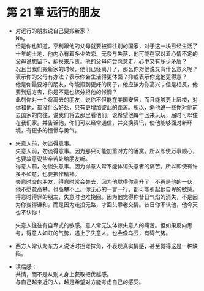 # 第 21 章 远行的朋友

- 对远行的朋友说自己要搬新家？  
  No。  
  但是你也知道，亨利跟他的父母就要被调往别的国家，对于这一块已经生活了十年的土地，他内心有着多少依恋、无奈与失落，他可能在家对着心情不定的父母说想留下，却换来斥责。他的父母何尝愿意走，心中又有多少矛盾？  
  况且当我们搬新家的时候，他们已经离开了，那么你对他说又有什么意义呢？表示你的父母有办法？表示你会生活得更体面？抑或表示你比他更得意？  
  他是你最要好的朋友，你能搬到更好的房子，他应该为你高兴；但是相反，他要到远方去，你是不是也该分担他的怅惘？  
  此刻你对一个将离去的朋友，说你不但能在美国安居，而且能够更上层楼，对你和他，都没什么好处，只有更增加彼此的距离。所以，向他说一些你对他前去国家的向往，说我们将去那里看他们，说希望他每年回来玩玩，届时可以住在我们家。并告诉他，你们可以经常通信，并交换资讯，使他能够面对新环境，有更多的憧憬与勇气。

- 失意人前，勿谈得意事。  
  失意人前，勿谈得意事。因为那只可能加重对方的落寞。所以即使万事顺心，也要故意说些辛苦处给朋友听。  
  得意人前，勿谈失意事。因为得意人常不能体谅失意者的痛苦。所以即使有许多不如意，也要振作精神。  
  失意时交的朋友，得意时常会失去，因为他觉得你高升了，不再是他的一伙，他不愿意高攀，也高攀不上。你无心的一言一行，都可能引起他自卑的敏感。  
  得意时得罪的朋友，失意时也难挽回。因为他觉得你昔日气焰的消失，不是因为你变得谦和，而是因为走投无路，才回头攀老交情。昔日你不认他，他今天也不认你！

  失意人往往有自卑式的敏感。意人常无法体谅失意人的痛苦。但如果反向思考，得意人如虹的气势，遇上了失意人，也会像乌云，有碍气势。

- 西方人常认为东方人说话时拐弯抹角，不表现真实情感，甚至觉得这是一种缺陷。

- 读后感：  
  共情，而不是从别人身上获取把优越感。  
  与自己越亲近的人，越是希望对方能考虑自己的感受。
